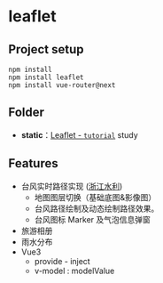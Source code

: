 # leaflet

## Project setup

```
npm install
npm install leaflet
npm install vue-router@next
```

## Folder

- **static**：[Leaflet - `tutorial`](‘https://leafletjs.com/examples.html’) study

## Features

- 台风实时路径实现 ([浙江水利]('http://typhoon.zjwater.gov.cn/default.aspx))
  - 地图图层切换（基础底图&影像图）
  - 台风路径绘制及动态绘制路径效果。
  - 台风图标 Marker 及气泡信息弹窗
- 旅游相册
- 雨水分布
- Vue3
  - provide - inject
  - v-model : modelValue
